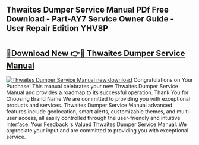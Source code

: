## Thwaites Dumper Service Manual PDf Free Download - Part-AY7 Service Owner Guide - User Repair Edition YHV8P

# <h2><a href="http://cf24618.oget.top/?id=Thwaites+Dumper+Service+Manual">🔗Download New 👉🔴 Thwaites Dumper Service Manual</a></h2>

[![Thwaites Dumper Service Manual new download](https://i.imgur.com/5g1atiW.png)](http://cf24618.oget.top/?id=Thwaites+Dumper+Service+Manual)
Congratulations on Your Purchase! This manual celebrates your new Thwaites Dumper Service Manual and provides a roadmap to its successful operation. Thank You for Choosing Brand Name We are committed to providing you with exceptional products and services. Thwaites Dumper Service Manual advanced features include geolocation, smart alerts, customizable themes, and multi-user access, all easily controlled through the user-friendly and intuitive interface. Your Feedback is Valued Thwaites Dumper Service Manual. We appreciate your input and are committed to providing you with exceptional service.
